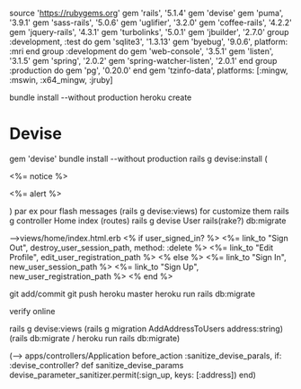 source 'https://rubygems.org'
gem 'rails', '5.1.4'
gem 'devise'
gem 'puma',         '3.9.1'
gem 'sass-rails',   '5.0.6'
gem 'uglifier',     '3.2.0'
gem 'coffee-rails', '4.2.2'
gem 'jquery-rails', '4.3.1'
gem 'turbolinks',   '5.0.1'
gem 'jbuilder',     '2.7.0'
group :development, :test do
  gem 'sqlite3', '1.3.13'
  gem 'byebug',  '9.0.6', platform: :mri
end
group :development do
  gem 'web-console',           '3.5.1'
  gem 'listen',                '3.1.5'
  gem 'spring',                '2.0.2'
  gem 'spring-watcher-listen', '2.0.1'
end
group :production do
  gem 'pg', '0.20.0'
end
gem 'tzinfo-data', platforms: [:mingw, :mswin, :x64_mingw, :jruby]


bundle install --without production
heroku create

<h1>Devise</h1>
gem 'devise'
bundle install --without production
rails g devise:install
(<p class="notice"><%= notice %></p>
<p class="alert"><%= alert %></p>) par ex pour flash messages
(rails g devise:views) for customize them
rails g controller Home index (routes)
rails g devise User
rails(rake?) db:migrate

-->views/home/index.html.erb
<% if user_signed_in? %>
<%= link_to "Sign Out", destroy_user_session_path, method: :delete %>
<%= link_to "Edit Profile", edit_user_registration_path %>
<% else %>
<%= link_to "Sign In", new_user_session_path %>
<%= link_to "Sign Up", new_user_registration_path %>
<% end %>

git add/commit
git push heroku master
heroku run rails db:migrate

verify online

rails g devise:views
(rails g migration AddAddressToUsers address:string) (rails db:migrate / heroku run rails db:migrate)

(--> apps/controllers/Application
  before_action :sanitize_devise_parals, if: :devise_controller?
  def sanitize_devise_params
    devise_parameter_sanitizer.permit(:sign_up, keys: [:address])
  end)
